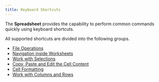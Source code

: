 ```yaml
---
title: Keyboard Shortcuts
---
```

The **Spreadsheet** provides the capability to perform common commands quickly using keyboard shortcuts.

All supported shortcuts are divided into the following groups.
* [File Operations](../../../interface-elements-for-web/articles/spreadsheet/keyboard-shortcuts/file-operations.md)
* [Navigation inside Worksheets](../../../interface-elements-for-web/articles/spreadsheet/keyboard-shortcuts/navigation-inside-worksheets.md)
* [Work with Selections ](../../../interface-elements-for-web/articles/spreadsheet/keyboard-shortcuts/work-with-selections-.md)
* [Copy, Paste and Edit the Cell Content](../../../interface-elements-for-web/articles/spreadsheet/keyboard-shortcuts/copy-paste-and-edit-the-cell-content.md)
* [Cell Formatting ](../../../interface-elements-for-web/articles/spreadsheet/keyboard-shortcuts/cell-formatting-.md)
* [Work with Columns and Rows](../../../interface-elements-for-web/articles/spreadsheet/keyboard-shortcuts/work-with-columns-and-rows.md)